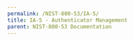 ```yaml
---
permalink: /NIST-800-53/IA-5/
title: IA-5 - Authenticator Management
parent: NIST-800-53 Documentation
---
```


